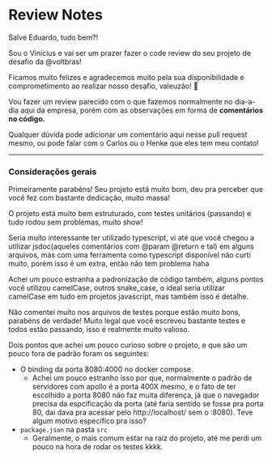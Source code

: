 # Review Notes

Salve Eduardo, tudo bem?!

Sou o Vinícius e vai ser um prazer fazer o code review do seu projeto de desafio da @voltbras!

Ficamos muito felizes e agradecemos muito pela sua disponibilidade e comprometimento ao realizar nosso desafio, valeuzão! :hugs:

Vou fazer um review parecido com o que fazemos normalmente no dia-a-dia aqui da empresa, porém com as observações em forma de **comentários no código.**

Qualquer dúvida pode adicionar um comentário aqui nesse pull request mesmo, ou pode falar com o Carlos ou o Henke que eles tem meu contato!

---

### Considerações gerais

Primeiramente parabéns! Seu projeto está muito bom, deu pra perceber que você fez com bastante dedicação, muito massa!

O projeto está muito bem estruturado, com testes unitários (passando) e tudo rodou sem problemas, muito show!

Seria muito interessante ter utilizado typescript, vi até que você chegou a utilizar jsdoc(aqueles comentários com @param @return e tal) em alguns arquivos, mas com uma ferramenta como typescript disponível não curti muito, porém isso é um extra, então não tem problema haha

Achei um pouco estranha a padronização de código também, alguns pontos você utilizou camelCase, outros snake_case, o ideal seria utilizar camelCase em tudo em projetos javascript, mas também isso é detalhe.

Não comentei muito nos arquivos de testes porque estão muito bons, parabéns de verdade! Muito legal que você escreveu bastante testes e todos estão passando, isso é realmente muito valioso.

Dois pontos que achei um pouco curioso sobre o projeto, e que são um pouco fora de padrão foram os seguintes:

- O binding da porta 8080:4000 no docker compose.
  - Achei um pouco estranho isso por que, normalmente o padrão de servidores com apollo é a porta 400X mesmo, e o fato de ter escolhido a porta 8080 não faz muita diferença, já que o navegador precisa da espcificação da porta (até faria sentido se fosse pra porta 80, dai dava pra acessar pelo http://localhost/ sem o :8080). Teve algum motivo específico pra isso?
- `package.json` na pasta `src`
  - Geralmente, o mais comum estar na raiz do projeto, até me perdi um pouco na hora de rodar os testes kkkk.
